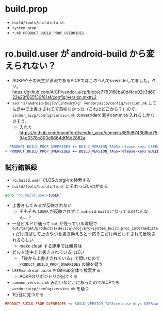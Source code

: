 <!-- TITLE: build.prop -->
<!-- SUBTITLE: ア -->

# build.prop

- `build/tools/buildinfo.sh`
- `system.prop`
- `*.mk:PRODUCT_BUILD_PROP_OVERRIDES`

# ro.build.user が android-build から変えられない？

- AOKPやその派生が源流であるAICPではこのへんでoverrideしてました。クソ。  https://github.com/AICP/vendor_aicp/blob/e7783168ba0d4fce92e3d6022e28f665f30f81af/config/version.mk#L2
- `sed 's/android-build/lindwurm/g' vendor/aicp/config/version.mk` しても途中で上書きされてて意味なかった（これはどこから？）ので、`vendor_aicp/config/version.mk` のoverrideを消すcommitを入れるしかなさそう。
	- 入れた https://github.com/mordiford/vendor_aicp/commit/869d6743b6bd7594d0578c800d6664df16d2882a

```diff
- PRODUCT_BUILD_PROP_OVERRIDES += BUILD_VERSION_TAGS=release-keys USER=android-build BUILD_UTC_DATE=$(shell date +"%s")
+ PRODUCT_BUILD_PROP_OVERRIDES += BUILD_VERSION_TAGS=release-keys BUILD_UTC_DATE=$(shell date +"%s")
```

## 試行錯誤録

- `ro.build.user` でLOSのorg内を検索する
- `build/tools/buildinfo.sh` にそれっぽいのがある

```sh
echo "ro.build.user=$USER"
```

- 上書きしてみるが反映されない
	- そもそも `$USER` が反映されずに `android-build` になってるのなんなん…？
- 一旦ビルドが通って `out` が残っている環境で `out/target/product/${device}/obj/ETC/system_build_prop_intermediates` だけ飛ばして上のやつを書き換えると一応そこだけ再ビルドされて反映されるらしい
	- make clean する運用では無意味
- ビルド途中で上書きされているっぽい
	- 「後から上書きされている」で閃いたので `PRODUCT_BUILD_PROP_OVERRIDES` の線を疑う
- `USER=android-build` をGitHub全体で検索する
	- AOKPのリポジトリが出てくる
- `common_version.mk` みたいなとこにあったのでAICPでも `vendor/aicp/config/version.mk` を疑う
- 1行目に見つかる

```mk
PRODUCT_BUILD_PROP_OVERRIDES += BUILD_VERSION_TAGS=release-keys USER=android-build BUILD_UTC_DATE=$(shell date +"%s")
```
